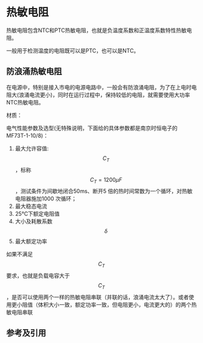 # 热敏电阻

热敏电阻包含NTC和PTC热敏电阻，也就是负温度系数和正温度系数特性热敏电阻。

一般用于检测温度的电阻既可以是PTC，也可以是NTC。

## 防浪涌热敏电阻

在电源中，特别是接入市电的电源电路中，一般会有防浪涌电阻，为了在上电时电阻大(浪涌电流更小)，同时在运行过程中，保持较低的电阻，就需要使用大功率NTC热敏电阻。

材质：

电气性能参数及选型(无特殊说明，下面给的具体参数都是南京时恒电子的MF73T-1-10/8)：

1. 最大允许容值: $$C_{T}$$，标称$$C_{T} = 1200 \mu F$$，测试条件为间歇地闭合50ms、断开5 倍的热时间常数为一个循环，对热敏电阻器施加1000 次循环；
2. 最大稳态电流
3. 25℃下额定电阻值
4. 大小及耗散系数$$\delta$$
5. 最大额定功率

如果不满足$$C_{T}$$要求，也就是负载电容大于$$C_{T}$$，是否可以使用两个一样的热敏电阻串联（并联的话，浪涌电流太大了）。或者使用更小阻值（体积大小一致，额定功率一致，但电阻更小，电流更大的）的两个热敏电阻串联

## 参考及引用
